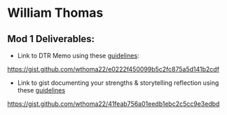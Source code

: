 # William Thomas


## Mod 1 Deliverables:
* Link to DTR Memo using these [guidelines](https://github.com/turingschool/career-development-curriculum/blob/master/module_one/dtr_guidelines_memo.md):

https://gist.github.com/wthoma22/e0222f450099b5c2fc875a5d141b2cdf

* Link to gist documenting your strengths & storytelling reflection using these [guidelines](https://github.com/turingschool/career-development-curriculum/blob/master/module_one/strengths_storytelling_reflection.md)

https://gist.github.com/wthoma22/41feab756a01eedb1ebc2c5cc9e3edbd
